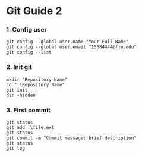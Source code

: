 # Git Guide 2
### 1. Config user
```
git config --global user.name "Your Full Name"
git config --global user.email "15584444@fje.edu"
git config --list
```
### 2. Init git
```
mkdir "Repository Name"
cd ".\Repository Name"
git init
dir -hidden
```
### 3. First commit
```
git status
git add .\file.ext
git status
git commit -m "Commit message: brief description"
git status
git log
```